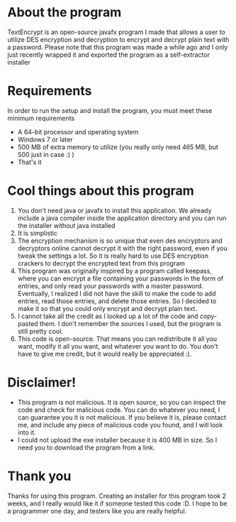 # About the program
TextEncrypt is an open-source javafx program I made that allows a user to utilize DES encryption and decryption to encrypt and decrypt plain text with a password. Please note that this program was made a while ago and I only just recently wrapped it and exported the program as a self-extractor installer

# Requirements
In order to run the setup and install the program, you must meet these minimum requirements
- A 64-bit processor and operating system
- Windows 7 or later
- 500 MB of extra memory to utilize (you really only need 465 MB, but 500 just in case :) )
- That's it

# Cool things about this program
1. You don't need java or javafx to install this application. We already include a java compiler inside the application directory and you can run the installer without java installed 
2. It is simplistic
3. The encryption mechanism is so unique that even des encryptors and decryptors online cannot decrypt it with the right password, even if you tweak the settings a lot. So it is really hard to use DES encryption crackers to decrypt the encrypted text from this program
4. This program was originally inspired by a program called keepass, where you can encrypt a file containing your passwords in the form of entries, and only read your passwords with a master password. Eventually, I realized I did not have the skill to make the code to add entries, read those entries, and delete those entries. So I decided to make it so that you could only encrypt and decrypt plain text.
5. I cannot take all the credit as I looked up a lot of the code and copy-pasted them. I don't remember the sources I used, but the program is still pretty cool.
6. This code is open-source. That means you can redistribute it all you want, modify it all you want, and whatever you want to do. You don't have to give me credit, but it would really be appreciated :).

# Disclaimer!
- This program is not malicious. It is open source, so you can inspect the code and check for malicious code. You can do whatever you need, I can guarantee you it is not malicious. If you believe it is, please contact me, and include any piece of malicious code you found, and I will look into it.
- I could not upload the exe installer because it is 400 MB in size. So I need you to download the program from a link. 

# Thank you
Thanks for using this program. Creating an installer for this program took 2 weeks, and I really would like it if someone tested this code :D. I hope to be a programmer one day, and testers like you are really helpful.
